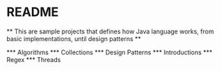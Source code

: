 # README

** This are sample projects that defines how Java language works, from basic implementations, until design patterns **

*** Algorithms
*** Collections
*** Design Patterns
*** Introductions
*** Regex
*** Threads
	